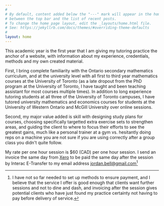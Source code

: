 ```yaml
---
#
# By default, content added below the "---" mark will appear in the home page
# between the top bar and the list of recent posts.
# To change the home page layout, edit the _layouts/home.html file.
# See: https://jekyllrb.com/docs/themes/#overriding-theme-defaults
#
layout: home
---
```


This academic year is the first year that I am giving my tutoring practice the anchor of a website, with information about my experience, credentials, methods and my own created material.

First, I bring complete familiarity with the Ontario secondary mathematics curriculum, and at the university level with all first to third year mathematics courses at the University of Toronto (as a late dropout from the PhD program at the University of Toronto, I have taught and been teaching assistant for most courses multiple times). In addition to long experience tutoring students at all three of the University of Toronto campuses, I have tutored university mathematics and economics courses for students at the University of Western Ontario and McGill University over online sessions.

Second, my major value added is skill with designing study plans for courses, choosing specifically targetted extra exercise sets to strengthen areas, and guiding the client to where to focus their efforts to see the greatest gains, much like a personal trainer at a gym vs. hesitantly doing reps on a machine you are not sure if you are using correctly after a group class you didn't quite follow.

My rate per one hour session is \$60 (CAD) per one hour session. I send an invoice the same day from [Xero](https://www.xero.com/ca/) to be paid the same day after the session by Interac E-Transfer to my email address jordan.bell@gmail.com[^1]

[^1]: I have not so far needed to set up methods to ensure payment, and I believe that the service I offer is good enough that clients want further sessions and not to dine and dash, and invoicing after the session gives potential clients who have just found my practice certainty not having to pay before delivery of service.



